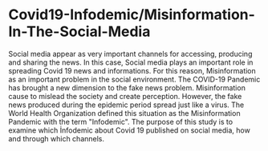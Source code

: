#  Covid19-Infodemic/Misinformation-In-The-Social-Media


Social media appear as very important channels for accessing, producing and sharing the news.
In this case, Social media plays an important role in spreading Covid 19 news and informations. 
For this reason, Misinformation as an important problem in the social environment. The COVID-19 Pandemic has brought a new dimension to the fake news problem. 
Misinformation cause to mislead the society and create perception.
However, the fake news produced during the epidemic period spread just like a virus. 
The World Health Organization defined this situation as the Misinformation Pandemic with the term "Infodemic". 
The purpose of this study is to examine which İnfodemic about Covid 19 published on social media, how and through which channels.
